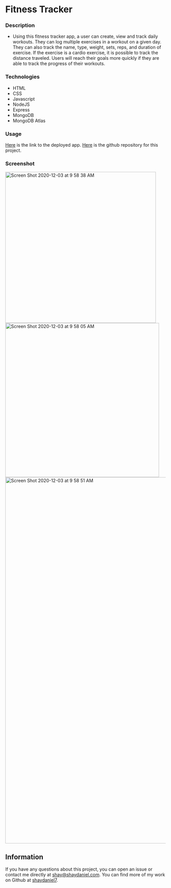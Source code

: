# Fitness Tracker

### Description
* Using this fitness tracker app, a user can create, view and track daily workouts. They can log multiple exercises in a workout on a given day. They can also track the name, type, weight, sets, reps, and duration of exercise. If the exercise is a cardio exercise, it is possible to track the distance traveled.  Users will reach their goals more quickly if they are able to track the progress of their workouts.

### Technologies
* HTML
* CSS
* Javascript
* NodeJS
* Express
* MongoDB
* MongoDB Atlas

### Usage
[Here](https://secret-wave-26764.herokuapp.com) is the link to the deployed app.  [Here](https://github.com/shaydaniel7/fitness-tracker "Link to github repository") is the github repository for this project.

### Screenshot
<img width="473" alt="Screen Shot 2020-12-03 at 9 58 38 AM" src="https://user-images.githubusercontent.com/67557233/101068954-3b16c000-354e-11eb-8adb-f0065ed753b9.png">
<img width="483" alt="Screen Shot 2020-12-03 at 9 58 05 AM" src="https://user-images.githubusercontent.com/67557233/101068966-3d791a00-354e-11eb-8a08-6ecebc9b69d7.png">
<img width="1147" alt="Screen Shot 2020-12-03 at 9 58 51 AM" src="https://user-images.githubusercontent.com/67557233/101068974-3fdb7400-354e-11eb-8927-35c76e62eac6.png">
<br>

## Information
If you have any questions about this project, you can open an issue or contact me directly at shay@shaydaniel.com. You can find more of my work on Github at [shaydaniel7](https://github.com/shaydaniel7/).  
